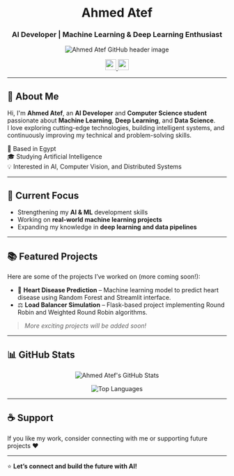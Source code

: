 <h1 align="center">Ahmed Atef</h1>
<h3 align="center">AI Developer | Machine Learning & Deep Learning Enthusiast</h3>

<p align="center">
  <img src="file:///C:/Users/HP/Music/87f72f7d-94f2-47a7-8192-a05bc23ac8bc.png" alt="Ahmed Atef GitHub header image">
</p>

<p align="center">
  <a href="https://github.com/Ahmed8Atef">
    <img src="https://img.shields.io/badge/GitHub-000000?style=for-the-badge&logo=github&logoColor=white" height=25>
  </a>
  <a href="https://www.linkedin.com/in/ahmed-atef-ai1">
    <img src="https://img.shields.io/badge/LinkedIn-0077B5?style=for-the-badge&logo=linkedin&logoColor=white" height=25>
  </a>
</p>

---

## 👋 About Me

Hi, I'm **Ahmed Atef**, an **AI Developer** and **Computer Science student** passionate about **Machine Learning**, **Deep Learning**, and **Data Science**.  
I love exploring cutting-edge technologies, building intelligent systems, and continuously improving my technical and problem-solving skills.

📍 Based in Egypt  
🎓 Studying Artificial Intelligence  
💡 Interested in AI, Computer Vision, and Distributed Systems  

---

## 🚀 Current Focus
- Strengthening my **AI & ML** development skills  
- Working on **real-world machine learning projects**  
- Expanding my knowledge in **deep learning and data pipelines**  

---

## 📚 Featured Projects
Here are some of the projects I’ve worked on (more coming soon!):

- 🧠 **Heart Disease Prediction** – Machine learning model to predict heart disease using Random Forest and Streamlit interface.  
- ⚖️ **Load Balancer Simulation** – Flask-based project implementing Round Robin and Weighted Round Robin algorithms.   

> *More exciting projects will be added soon!*

---

## 📊 GitHub Stats
<p align="center">
  <img src="https://github-readme-stats.vercel.app/api?username=Ahmed8Atef&show_icons=true&theme=tokyonight" alt="Ahmed Atef's GitHub Stats">
</p>

<p align="center">
  <img src="https://github-readme-stats.vercel.app/api/top-langs/?username=Ahmed8Atef&layout=compact&theme=tokyonight" alt="Top Languages">
</p>

---

## ☕ Support
If you like my work, consider connecting with me or supporting future projects ❤️  

---

⭐ **Let’s connect and build the future with AI!**
